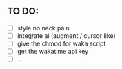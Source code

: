 ## TO DO:

- [ ] style no neck pain 
- [ ] integrate ai (augment / cursor like)
- [ ] give the chmod for waka script
- [ ] get the wakatime api key
- [ ] ..
